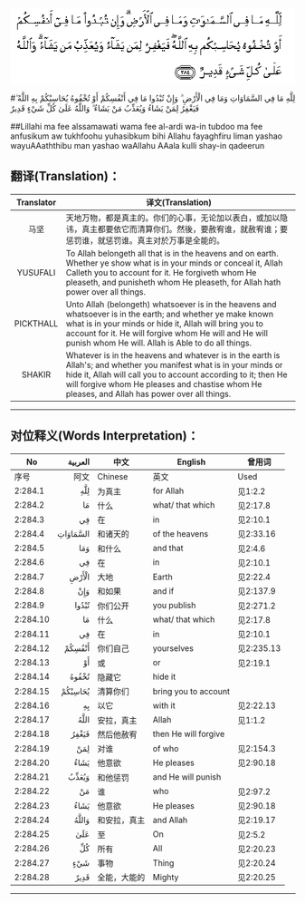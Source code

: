 ![002:284](images/002_284.gif)

#لِلَّهِ مَا فِي السَّمَاوَاتِ وَمَا فِي الْأَرْضِ ۗ وَإِنْ تُبْدُوا مَا فِي أَنْفُسِكُمْ أَوْ تُخْفُوهُ يُحَاسِبْكُمْ بِهِ اللَّهُ ۖ فَيَغْفِرُ لِمَنْ يَشَاءُ وَيُعَذِّبُ مَنْ يَشَاءُ ۗ وَاللَّهُ عَلَىٰ كُلِّ شَيْءٍ قَدِيرٌ 

##Lillahi ma fee alssamawati wama fee al-ardi wa-in tubdoo ma fee anfusikum aw tukhfoohu yuhasibkum bihi Allahu fayaghfiru liman yashao wayuAAaththibu man yashao waAllahu AAala kulli shay-in qadeerun 

## 翻译(Translation)：

| Translator | 译文(Translation)                                            |
| :--------: | ------------------------------------------------------------ |
|    马坚    | 天地万物，都是真主的。你们的心事，无论加以表白，或加以隐讳，真主都要依它而清算你们。然後，要赦宥谁，就赦宥谁；要惩罚谁，就惩罚谁。真主对於万事是全能的。 |
|  YUSUFALI  | To Allah belongeth all that is in the heavens and on earth. Whether ye show what is in your minds or conceal it, Allah Calleth you to account for it. He forgiveth whom He pleaseth, and punisheth whom He pleaseth, for Allah hath power over all things. |
| PICKTHALL  | Unto Allah (belongeth) whatsoever is in the heavens and whatsoever is in the earth; and whether ye make known what is in your minds or hide it, Allah will bring you to account for it. He will forgive whom He will and He will punish whom He will. Allah is Able to do all things. |
|   SHAKIR   | Whatever is in the heavens and whatever is in the earth is Allah's; and whether you manifest what is in your minds or hide it, Allah will call you to account according to it; then He will forgive whom He pleases and chastise whom He pleases, and Allah has power over all things. |

---

## 对位释义(Words Interpretation)：

| No   | العربية | 中文    | English | 曾用词 |
| ---- | ------: | ------- | ------- | ------ |
| 序号 |    阿文 | Chinese | 英文    | Used   |
| 2:284.1  | لِلَّهِ      | 为真主       | for Allah            | 见1:2.2    |
| 2:284.2  | مَا       | 什么         | what/ that which     | 见2:17.8   |
| 2:284.3  | فِي       | 在           | in                   | 见2:10.1   |
| 2:284.4  | السَّمَاوَاتِ | 和诸天的     | of the heavens       | 见2:33.16  |
| 2:284.5  | وَمَا      | 和什么       | and that             | 见2:4.6    |
| 2:284.6  | فِي       | 在           | in                   | 见2:10.1   |
| 2:284.7  | الْأَرْضِ    | 大地         | Earth                | 见2:22.4   |
| 2:284.8  | وَإِنْ      | 和如果       | and if               | 见2:137.9  |
| 2:284.9  | تُبْدُوا    | 你们公开     | you publish          | 见2:271.2  |
| 2:284.10 | مَا       | 什么         | what/ that which     | 见2:17.8   |
| 2:284.11 | فِي       | 在           | in                   | 见2:10.1   |
| 2:284.12 | أَنْفُسِكُمْ   | 你们自己     | yourselves           | 见2:235.13 |
| 2:284.13 | أَوْ       | 或           | or                   | 见2:19.1   |
| 2:284.14 | تُخْفُوهُ    | 隐藏它       | hide it              |            |
| 2:284.15 | يُحَاسِبْكُمْ  | 清算你们     | bring you to account |            |
| 2:284.16 | بِهِ       | 以它         | with it              | 见2:22.13  |
| 2:284.17 | اللَّهُ     | 安拉，真主   | Allah                | 见1:1.2    |
| 2:284.18 | فَيَغْفِرُ    | 然后他赦宥   | then He will forgive |            |
| 2:284.19 | لِمَنْ      | 对谁         | of who               | 见2:154.3  |
| 2:284.20 | يَشَاءُ     | 他意欲       | He pleases           | 见2:90.18  |
| 2:284.21 | وَيُعَذِّبُ    | 和他惩罚     | and He will punish   |            |
| 2:284.22 | مَنْ       | 谁           | who                  | 见2:97.2   |
| 2:284.23 | يَشَاءُ     | 他意欲       | He pleases           | 见2:90.18  |
| 2:284.24 | وَاللَّهُ    | 和安拉，真主 | and Allah            | 见2:19.17  |
| 2:284.25 | عَلَىٰ      | 至           | On                   | 见2:5.2    |
| 2:284.26 | كُلِّ       | 所有         | All                  | 见2:20.23  |
| 2:284.27 | شَيْءٍ      | 事物         | Thing                | 见2:20.24  |
| 2:284.28 | قَدِيرٌ     | 全能，大能的 | Mighty               | 见2:20.25  |

---

